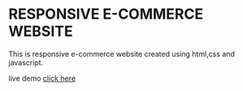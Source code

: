 # RESPONSIVE E-COMMERCE WEBSITE


This is responsive e-commerce website  created using html,css and javascript.

live demo [click here](https://cara-ecomme.netlify.app/)